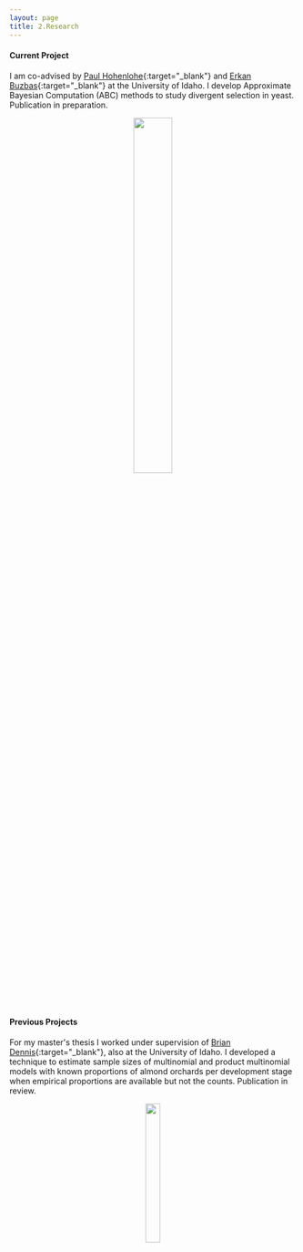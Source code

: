 ```yaml
---
layout: page
title: 2.Research 
---
```



#### Current Project ####
I am co-advised by [Paul Hohenlohe](http://hohenlohelab.github.io/){:target="_blank"} and [Erkan Buzbas](http://webpages.uidaho.edu/erkanbuzbas/){:target="_blank"} at the University of Idaho. I develop Approximate Bayesian Computation (ABC) methods to study divergent selection in yeast. Publication in preparation.




<figure><center>
  <img width="40%" height="40%" src="https://martynalukaszewicz.github.io/Fst.jpeg"/>
</center></figure>




#### Previous Projects ####
For my master's thesis I worked under supervision of [Brian Dennis](https://www.uidaho.edu/cnr/faculty/dennis/){:target="_blank"}, also at the University of Idaho. I developed a technique to estimate sample sizes of multinomial and product multinomial models with known proportions of almond orchards per development stage when empirical proportions are available but not the counts. Publication in review.






<figure><center>
  <img width="25%" height="25%" src="https://martynalukaszewicz.github.io/DK.png"/>
</center></figure>








